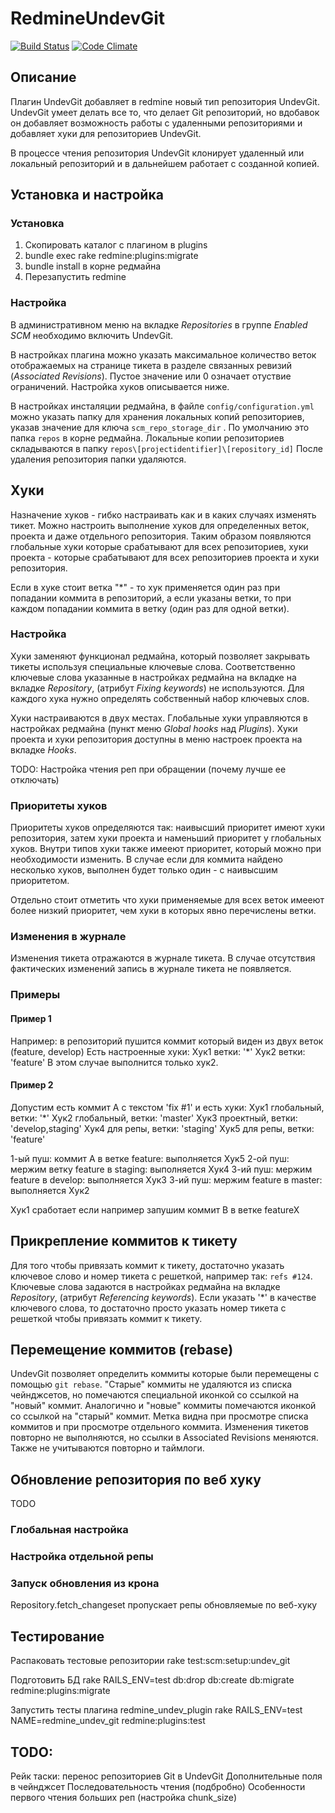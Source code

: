 # RedmineUndevGit

[![Build Status](https://travis-ci.org/Restream/redmine_undev_git.png)](https://travis-ci.org/Restream/redmine_undev_git)
[![Code Climate](https://codeclimate.com/github/Restream/redmine_undev_git.png)](https://codeclimate.com/github/Restream/redmine_undev_git)

## Описание

Плагин UndevGit добавляет в redmine новый тип репозитория UndevGit.
UndevGit умеет делать все то, что делает Git репозиторий, но вдобавок он
добавляет возможность работы с удаленными репозиториями и добавляет
хуки для репозиториев UndevGit.

В процессе чтения репозитория UndevGit клонирует удаленный или локальный
репозиторий и в дальнейшем работает с созданной копией.

## Установка и настройка

### Установка

 1. Скопировать каталог с плагином в plugins
 2. bundle exec rake redmine:plugins:migrate
 3. bundle install в корне редмайна
 4. Перезапустить redmine

### Настройка

В административном меню на вкладке *Repositories* в группе *Enabled SCM*
необходимо включить UndevGit.

В настройках плагина можно указать максимальное количество веток отображаемых
на странице тикета в разделе связанных ревизий (*Associated Revisions*).
Пустое значение или 0 означает отуствие ограничений.
Настройка хуков описывается ниже.

В настройках инсталяции редмайна, в файле `config/configuration.yml` можно указать
папку для хранения локальных копий репозиториев,
указав значение для ключа `scm_repo_storage_dir` . По умолчанию это папка `repos`
в корне редмайна.
Локальные копии репозиториев складываются в папку `repos\[projectidentifier]\[repository_id]`
После удаления репозитория папки удаляются.

## Хуки

Назначение хуков - гибко настраивать как и в каких случаях изменять тикет.
Можно настроить выполнение хуков для определенных веток, проекта и даже отдельного репозитория.
Таким образом появляются глобальные хуки которые срабатывают для всех репозиториев,
хуки проекта - которые срабатывают для всех репозиториев проекта и хуки репозитория.

Если в хуке стоит ветка "*" - то хук применяется один раз при попадании коммита в репозиторий,
а если указаны ветки, то при каждом попадании коммита в ветку (один раз для одной ветки).

### Настройка

Хуки заменяют функционал редмайна, который позволяет закрывать тикеты
используя специальные ключевые слова. Соответственно ключевые слова указанные
в настройках редмайна на вкладке на вкладке *Repository*, (атрибут *Fixing keywords*)
не используются. Для каждого хука нужно определять собственный набор ключевых слов.

Хуки настраиваются в двух местах. Глобальные хуки управляются в настройках редмайна
(пункт меню *Global hooks* над *Plugins*).
Хуки проекта и хуки репозитория доступны в меню настроек проекта на вкладке *Hooks*.

TODO: Настройка чтения реп при обращении (почему лучше ее отключать)

### Приоритеты хуков

Приоритеты хуков определяются так: наивысший приоритет имеют хуки репозитория,
затем хуки проекта и наменьший приоритет у глобальных хуков.
Внутри типов хуки также имееют приоритет, который можно при необходимости изменить.
В случае если для коммита найдено несколько хуков,
выполнен будет только один - с наивысшим приоритетом.

Отдельно стоит отметить что хуки применяемые для всех веток имееют более низкий
приоритет, чем хуки в которых явно перечислены ветки.

### Изменения в журнале

Изменения тикета отражаются в журнале тикета. В случае отсутствия фактических
изменений запись в журнале тикета не появляется.

### Примеры

#### Пример 1

Например: в репозиторий пушится коммит который виден из двух веток (feature, develop)
Есть настроенные хуки:
Хук1 ветки: '*'
Хук2 ветки: 'feature'
В этом случае выполнится только хук2.

#### Пример 2

Допустим есть коммит A с текстом 'fix #1' и есть хуки:
Хук1 глобальный, ветки: '*'
Хук2 глобальный, ветки: 'master'
Хук3 проектный, ветки: 'develop,staging'
Хук4 для репы, ветки: 'staging'
Хук5 для репы, ветки: 'feature'

1-ый пуш: коммит A в ветке feature: выполняется Хук5
2-ой пуш: мержим ветку feature в staging: выполняется Хук4
3-ий пуш: мержим feature в develop: выполняется Хук3
3-ий пуш: мержим feature в master: выполняется Хук2

Хук1 сработает если например запушим коммит B в ветке featureX

## Прикрепление коммитов к тикету

Для того чтобы привязать коммит к тикету, достаточно указать ключевое слово и
номер тикета с решеткой, например так: `refs #124`.
Ключевые слова задаются в настройках редмайна на вкладке *Repository*,
(атрибут *Referencing keywords*).
Если указать '*' в качестве ключевого слова, то достаточно просто указать номер
тикета с решеткой чтобы привязать коммит к тикету.

## Перемещение коммитов (rebase)

UndevGit позволяет определить коммиты которые были перемещены с помощью `git rebase`.
"Старые" коммиты не удаляются из списка чейнджсетов, но помечаются специальной
иконкой со ссылкой на "новый" коммит. Аналогично и "новые" коммиты помечаются иконкой
со ссылкой на "старый" коммит.
Метка видна при просмотре списка коммитов и при просмотре отдельного коммита.
Изменения тикетов повторно не выполняются, но ссылки в Associated Revisions меняются.
Также не учитываются повторно и таймлоги.

## Обновление репозитория по веб хуку

TODO

### Глобальная настройка

### Настройка отдельной репы

### Запуск обновления из крона

Repository.fetch_changeset пропускает репы обновляемые по веб-хуку

## Тестирование

Распаковать тестовые репозитории
    rake test:scm:setup:undev_git

Подготовить БД
    rake RAILS_ENV=test db:drop db:create db:migrate redmine:plugins:migrate

Запустить тесты плагина redmine_undev_plugin
    rake RAILS_ENV=test NAME=redmine_undev_git redmine:plugins:test

## TODO:

Рейк таски: перенос репозиториев Git в UndevGit
Дополнительные поля в чейнджсет
Последовательность чтения (подбробно)
Особенности первого чтения больших реп (настройка chunk_size)
